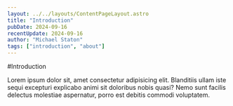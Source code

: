 ```yaml
---
layout: ../../layouts/ContentPageLayout.astro
title: "Introduction"
pubDate: 2024-09-16
recentUpdate: 2024-09-16
author: "Michael Staton"
tags: ["introduction", "about"]
---
```


#Introduction

Lorem ipsum dolor sit, amet consectetur adipisicing elit. Blanditiis ullam iste sequi excepturi explicabo animi sit doloribus nobis quasi? Nemo sunt facilis delectus molestiae aspernatur, porro est debitis commodi voluptatem.
